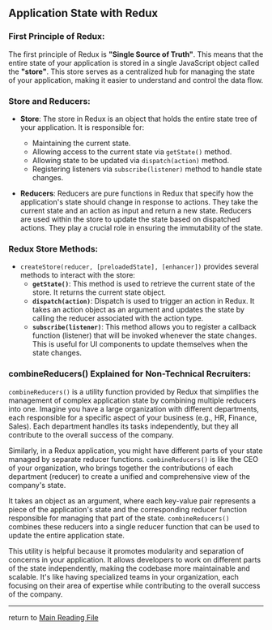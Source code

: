 ## Application State with Redux
### First Principle of Redux:
The first principle of Redux is **"Single Source of Truth"**. This means that the entire state of your application is stored in a single JavaScript object called the **"store"**. This store serves as a centralized hub for managing the state of your application, making it easier to understand and control the data flow.

### Store and Reducers:
   - **Store**: The store in Redux is an object that holds the entire state tree of your application. It is responsible for:
     - Maintaining the current state.
     - Allowing access to the current state via `getState()` method.
     - Allowing state to be updated via `dispatch(action)` method.
     - Registering listeners via `subscribe(listener)` method to handle state changes.

   - **Reducers**: Reducers are pure functions in Redux that specify how the application's state should change in response to actions. They take the current state and an action as input and return a new state. Reducers are used within the store to update the state based on dispatched actions. They play a crucial role in ensuring the immutability of the state.

### Redux Store Methods:
   - `createStore(reducer, [preloadedState], [enhancer])` provides several methods to interact with the store:
     - **`getState()`**: This method is used to retrieve the current state of the store. It returns the current state object.
     - **`dispatch(action)`**: Dispatch is used to trigger an action in Redux. It takes an action object as an argument and updates the state by calling the reducer associated with the action type.
     - **`subscribe(listener)`**: This method allows you to register a callback function (listener) that will be invoked whenever the state changes. This is useful for UI components to update themselves when the state changes.

### combineReducers() Explained for Non-Technical Recruiters:
   `combineReducers()` is a utility function provided by Redux that simplifies the management of complex application state by combining multiple reducers into one. Imagine you have a large organization with different departments, each responsible for a specific aspect of your business (e.g., HR, Finance, Sales). Each department handles its tasks independently, but they all contribute to the overall success of the company.

   Similarly, in a Redux application, you might have different parts of your state managed by separate reducer functions. `combineReducers()` is like the CEO of your organization, who brings together the contributions of each department (reducer) to create a unified and comprehensive view of the company's state.

   It takes an object as an argument, where each key-value pair represents a piece of the application's state and the corresponding reducer function responsible for managing that part of the state. `combineReducers()` combines these reducers into a single reducer function that can be used to update the entire application state.

   This utility is helpful because it promotes modularity and separation of concerns in your application. It allows developers to work on different parts of the state independently, making the codebase more maintainable and scalable. It's like having specialized teams in your organization, each focusing on their area of expertise while contributing to the overall success of the company.

----------------------
return to [Main Reading File](./README.md)
